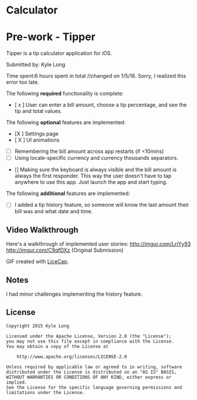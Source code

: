 # Calculator

# Pre-work - Tipper

Tipper is a tip calculator application for iOS.

Submitted by: Kyle Long

Time spent:6 hours spent in total //changed on 1/5/16. Sorry, I realized this error too late.



The following **required** functionality is complete:
* [ x ] User can enter a bill amount, choose a tip percentage, and see the tip and total values.

The following **optional** features are implemented:
* [X ] Settings page 
* [ X ] UI animations
* [ ] Remembering the bill amount across app restarts (if <10mins)
* [ ] Using locale-specific currency and currency thousands separators.
* [] Making sure the keyboard is always visible and the bill amount is always the first responder. This way the user doesn't have to tap anywhere to use this app. Just launch the app and start typing.

The following **additional** features are implemented:

- [ ] I added a tip history feature, so someone will know the last amount their bill was and what date and time.

## Video Walkthrough 

Here's a walkthrough of implemented user stories:
http://imgur.com/LriYy93
http://imgur.com/C9qfDXz (Original Submission)

GIF created with [LiceCap](http://www.cockos.com/licecap/).

## Notes


I had minor challenges implementing the history feature. 
## License

    Copyright 2015 Kyle Long

    Licensed under the Apache License, Version 2.0 (the "License");
    you may not use this file except in compliance with the License.
    You may obtain a copy of the License at

        http://www.apache.org/licenses/LICENSE-2.0

    Unless required by applicable law or agreed to in writing, software
    distributed under the License is distributed on an "AS IS" BASIS,
    WITHOUT WARRANTIES OR CONDITIONS OF ANY KIND, either express or implied.
    See the License for the specific language governing permissions and
    limitations under the License.
